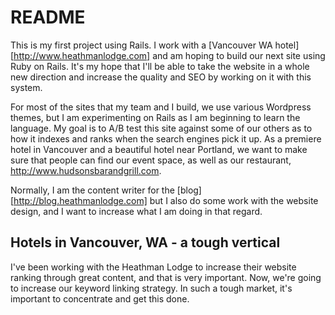 # README

This is my first project using Rails. I work with a [Vancouver WA hotel][http://www.heathmanlodge.com] and am hoping to build our next site using 
Ruby on Rails. It's my hope that I'll be able to take the website in a whole new direction and increase the quality and SEO by working on it with
this system.

For most of the sites that my team and I build, we use various Wordpress themes, but I am experimenting on Rails as I am beginning to learn the
language. My goal is to A/B test this site against some of our others as to how it indexes and ranks when the search engines pick it up. As a
premiere hotel in Vancouver and a beautiful hotel near Portland, we want to make sure that people can find our
event space, as well as our restaurant, http://www.hudsonsbarandgrill.com.

Normally, I am the content writer for the [blog][http://blog.heathmanlodge.com] but I also do some work with the website design, and I want to
increase what I am doing in that regard.

## Hotels in Vancouver, WA - a tough vertical

I've been working with the Heathman Lodge to increase their website ranking through great content, and that is very important. Now, we're going to
increase our keyword linking strategy. In such a tough market, it's important to concentrate and get this done.